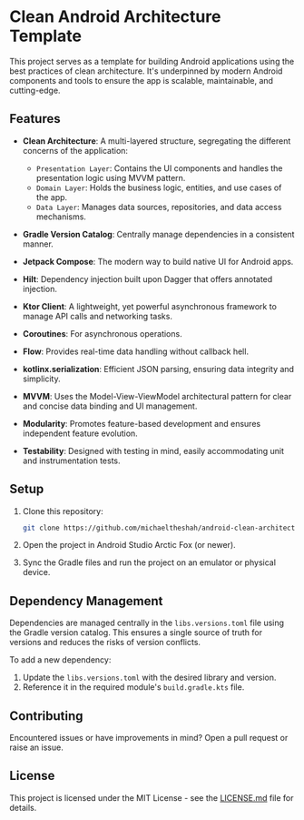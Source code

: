
# Clean Android Architecture Template

This project serves as a template for building Android applications using the best practices of clean architecture. It's underpinned by modern Android components and tools to ensure the app is scalable, maintainable, and cutting-edge.

## Features

- **Clean Architecture**: A multi-layered structure, segregating the different concerns of the application:
    - `Presentation Layer`: Contains the UI components and handles the presentation logic using MVVM pattern.
    - `Domain Layer`: Holds the business logic, entities, and use cases of the app.
    - `Data Layer`: Manages data sources, repositories, and data access mechanisms.

- **Gradle Version Catalog**: Centrally manage dependencies in a consistent manner.

- **Jetpack Compose**: The modern way to build native UI for Android apps.

- **Hilt**: Dependency injection built upon Dagger that offers annotated injection.

- **Ktor Client**: A lightweight, yet powerful asynchronous framework to manage API calls and networking tasks.

- **Coroutines**: For asynchronous operations.

- **Flow**: Provides real-time data handling without callback hell.

- **kotlinx.serialization**: Efficient JSON parsing, ensuring data integrity and simplicity.

- **MVVM**: Uses the Model-View-ViewModel architectural pattern for clear and concise data binding and UI management.

- **Modularity**: Promotes feature-based development and ensures independent feature evolution.

- **Testability**: Designed with testing in mind, easily accommodating unit and instrumentation tests.

## Setup

1. Clone this repository:
   ```bash
   git clone https://github.com/michaeltheshah/android-clean-architecture-template.git
   ```

2. Open the project in Android Studio Arctic Fox (or newer).

3. Sync the Gradle files and run the project on an emulator or physical device.

## Dependency Management

Dependencies are managed centrally in the `libs.versions.toml` file using the Gradle version catalog. This ensures a single source of truth for versions and reduces the risks of version conflicts.

To add a new dependency:
1. Update the `libs.versions.toml` with the desired library and version.
2. Reference it in the required module's `build.gradle.kts` file.

## Contributing

Encountered issues or have improvements in mind? Open a pull request or raise an issue.

## License

This project is licensed under the MIT License - see the [LICENSE.md](LICENSE.md) file for details.